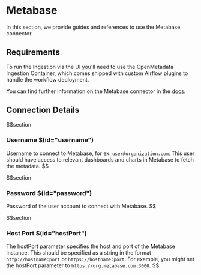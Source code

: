 # Metabase

In this section, we provide guides and references to use the Metabase connector.

## Requirements

To run the Ingestion via the UI you'll need to use the OpenMetadata Ingestion Container, which comes shipped with custom Airflow plugins to handle the workflow deployment.

You can find further information on the Metabase connector in the [docs](https://docs.open-metadata.org/connectors/dashboard/metabase).


## Connection Details

$$section
### Username $(id="username")

Username to connect to Metabase, for ex. `user@organization.com`. This user should have access to relevant dashboards and charts in Metabase to fetch the metadata.
$$

$$section
### Password $(id="password")

Password of the user account to connect with Metabase.
$$

$$section
### Host Port $(id="hostPort")

The hostPort parameter specifies the host and port of the Metabase instance. This should be specified as a string in the format `http://hostname:port` or `https://hostname:port`. For example, you might set the hostPort parameter to `https://org.metabase.com:3000`.
$$

